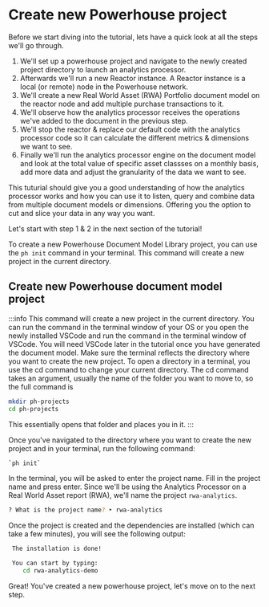 # Create new Powerhouse project

Before we start diving into the tutorial, lets have a quick look at all the steps we'll go through. 

1. We'll set up a powerhouse project and navigate to the newly created project directory to launch an analytics processor. 
2. Afterwards we'll run a new Reactor instance. A Reactor instance is a local (or remote) node in the Powerhouse network.
3. We'll create a new Real World Asset (RWA) Portfolio document model on the reactor node and add multiple purchase transactions to it. 
4. We'll observe how the analytics processor receives the operations we've added to the document in the previous step. 
5. We'll stop the reactor & replace our default code with the analytics processor code so it can calculate the different metrics & dimensions we want to see.
4. Finally we'll run the analytics processor engine on the document model and look at the total value of specific asset classses on a monthly basis, add more data and adjust the granularity of the data we want to see.

This tuturial should give you a good understanding of how the analytics processor works and how you can use it to listen, query and combine data from multiple document models or dimensions.
Offering you the option to cut and slice your data in any way you want.

Let's start with step 1 & 2 in the next section of the tutorial!

To create a new Powerhouse Document Model Library project, you can use the `ph init` command in your terminal. This command will create a new project in the current directory.

## Create new Powerhouse document model project

:::info
This command will create a new project in the current directory.
You can run the command in the terminal window of your OS or you open the newly installed VSCode and run the command in the terminal window of VSCode.
You will need VSCode later in the tutorial once you have generated the document model.
Make sure the terminal reflects the directory where you want to create the new project.
To open a directory in a terminal, you use the cd command to change your current directory. The cd command takes an argument, usually the name of the folder you want to move to, so the full command is 

```bash
mkdir ph-projects
cd ph-projects
```
This essentially opens that folder and places you in it.
:::

Once you've navigated to the directory where you want to create the new project and in your terminal, run the following command:

```bash
`ph init`
```

In the terminal, you will be asked to enter the project name. Fill in the project name and press enter.
Since we'll be using the Analytics Processor on a Real World Asset report (RWA), we'll name the project `rwa-analytics`.

```bash
? What is the project name? ‣ rwa-analytics
```	

Once the project is created and the dependencies are installed (which can take a few minutes), you will see the following output:

```bash
 The installation is done!

 You can start by typing:
    cd rwa-analytics-demo
```

Great! You've created a new powerhouse project, let's move on to the next step.